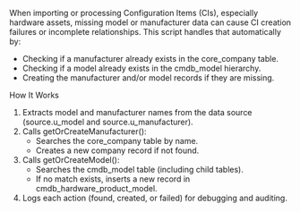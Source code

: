 When importing or processing Configuration Items (CIs), especially hardware assets, missing model or manufacturer data can cause CI creation failures or incomplete relationships.
This script handles that automatically by:
* Checking if a manufacturer already exists in the core_company table.
* Checking if a model already exists in the cmdb_model hierarchy.
* Creating the manufacturer and/or model records if they are missing.

How It Works

1. Extracts model and manufacturer names from the data source (source.u_model and source.u_manufacturer).
2. Calls getOrCreateManufacturer():
    * Searches the core_company table by name.
    * Creates a new company record if not found.
3. Calls getOrCreateModel():
    * Searches the cmdb_model table (including child tables).
    * If no match exists, inserts a new record in cmdb_hardware_product_model.
4. Logs each action (found, created, or failed) for debugging and auditing.
